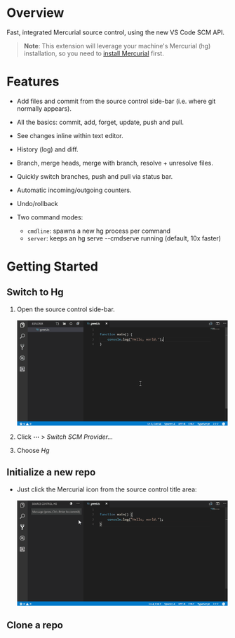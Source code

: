 # Overview

Fast, integrated Mercurial source control, using the new VS Code SCM API.

> **Note**: This extension will leverage your 
> machine's Mercurial (hg) installation, 
> so you need to [install Mercurial](https://www.mercurial-scm.org) first. 

# Features

 * Add files and commit from the source control side-bar (i.e. where git normally appears).

 * All the basics: commit, add, forget,  update, push and pull. 

 * See changes inline within text editor. 

 * History (log) and diff.

 * Branch, merge heads, merge with branch, resolve + unresolve files.

 * Quickly switch branches, push and pull via status bar.

 * Automatic incoming/outgoing counters. 

 * Undo/rollback

 * Two command modes:
    * `cmdline`: spawns a new hg process per command
    * `server`: keeps an hg serve --cmdserve running (default, 10x faster)

# Getting Started

## Switch to Hg

1. Open the source control side-bar.<br><br>
   ![Switch to Hg](images/switch-to-hg.gif)

 1. Click **⋯** > _Switch SCM Provider..._

 1. Choose _Hg_

## Initialize a new repo

 * Just click the Mercurial icon from the source control title area:<br><br>
   ![Switch to Hg](images/init.gif) 

## Clone a repo